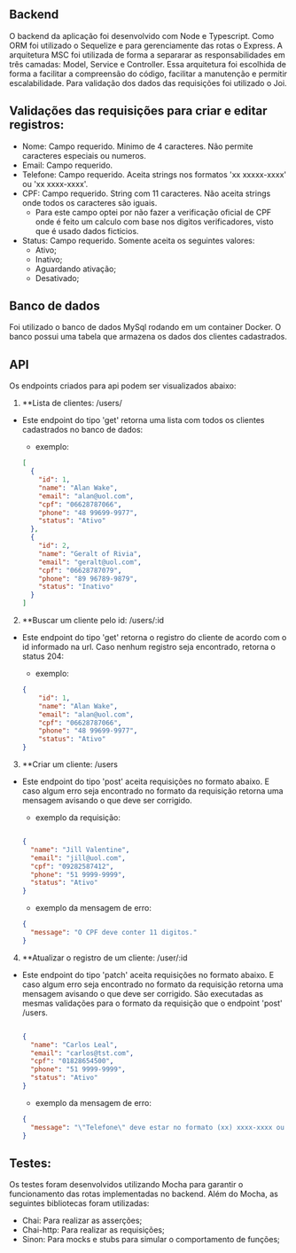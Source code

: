 ## Backend
  O backend da aplicação foi desenvolvido com Node e Typescript. Como ORM foi utilizado o 
  Sequelize e para gerenciamente das rotas o Express.
  A arquitetura MSC foi utilizada de forma a separarar as responsabilidades em três camadas:
   Model, Service e Controller.
  Essa arquitetura foi escolhida de forma a facilitar a compreensão do código, facilitar a manutenção e permitir escalabilidade.
  Para validação dos dados das requisições foi utilizado o Joi.

## Validações das requisições para criar e editar registros:
  - Nome: Campo requerido. Minimo de 4 caracteres. Não permite caracteres especiais ou numeros.
  - Email: Campo requerido.
  - Telefone: Campo requerido. Aceita strings nos formatos 'xx xxxxx-xxxx' ou 'xx xxxx-xxxx'.
  - CPF: Campo requerido. String com 11 caracteres. Não aceita strings onde todos os caracteres são iguais.
    - Para este campo optei por não fazer a verificação oficial de CPF onde é feito um calculo com base nos digitos verificadores, visto que é usado dados ficticios.
  - Status: Campo requerido. Somente aceita os seguintes valores:
    - Ativo;
    - Inativo;
    - Aguardando ativação;
    - Desativado;

## Banco de dados
  Foi utilizado o banco de dados MySql rodando em um container Docker.
  O banco possui uma tabela que armazena os dados dos clientes cadastrados.

## API
  Os endpoints criados para api podem ser visualizados abaixo:

  1. **Lista de clientes:
        /users/

  - Este endpoint do tipo 'get' retorna uma lista com todos os clientes cadastrados no banco de dados:
    - exemplo:

    ```json
    [
      {
        "id": 1,
        "name": "Alan Wake",
        "email": "alan@uol.com",
        "cpf": "06628787066",
        "phone": "48 99699-9977",
        "status": "Ativo"
      },
      {
        "id": 2,
        "name": "Geralt of Rivia",
        "email": "geralt@uol.com",
        "cpf": "06628787079",
        "phone": "89 96789-9879",
        "status": "Inativo"
      }
    ]

    ```

  2. **Buscar um cliente pelo id:
        /users/:id

  - Este endpoint do tipo 'get' retorna o registro do cliente de acordo com o id informado na url. Caso nenhum registro seja encontrado, retorna o status 204:
    - exemplo:

    ```json  
    {
        "id": 1,
        "name": "Alan Wake",
        "email": "alan@uol.com",
        "cpf": "06628787066",
        "phone": "48 99699-9977",
        "status": "Ativo"
    }
    ```

  3. **Criar um cliente:
        /users
  
  - Este endpoint do tipo 'post' aceita requisições no formato abaixo. E caso algum erro seja encontrado no formato da requisição retorna uma mensagem avisando o que deve ser corrigido.
    - exemplo da requisição:

    ```json

    {	
      "name": "Jill Valentine",
      "email": "jill@uol.com",
      "cpf": "09282587412",
      "phone": "51 9999-9999",
      "status": "Ativo"
    }
    ```

    - exemplo da mensagem de erro:

    ```json
    {
      "message": "O CPF deve conter 11 digitos."
    }
    ```

  4. **Atualizar o registro de um cliente:
        /user/:id

  - Este endpoint do tipo 'patch' aceita requisições no formato abaixo. E caso algum erro seja encontrado no formato da requisição retorna uma mensagem avisando o que deve ser corrigido. São executadas as mesmas validações para o formato da requisição que o endpoint 'post' /users.

    ```json

    {	
      "name": "Carlos Leal",
      "email": "carlos@tst.com",
      "cpf": "01828654500",
      "phone": "51 9999-9999",
      "status": "Ativo"
    }
    ```

    - exemplo da mensagem de erro:

    ```json
    {
      "message": "\"Telefone\" deve estar no formato (xx) xxxx-xxxx ou (xx) xxxxx-xxxx"
    }
    ```

## Testes:
  Os testes foram desenvolvidos utilizando Mocha para garantir o funcionamento das rotas implementadas no backend. 
  Além do Mocha, as seguintes bibliotecas foram utilizadas:
   - Chai: Para realizar as asserções;
   - Chai-http: Para realizar as requisições;
   - Sinon: Para mocks e stubs para simular o comportamento de funções;